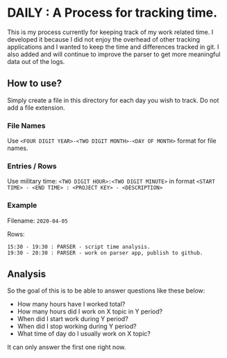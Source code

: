 # DAILY : A Process for tracking time.
This is my process currently for keeping track of my work related time. I developed it because I did not enjoy the overhead of other tracking applications and I wanted to keep the time and differences tracked in git. I also added and will continue to improve the parser to get more meaningful data out of the logs. 

## How to use?
Simply create a file in this directory for each day you wish to track. Do not add a file extension. 

### File Names
Use `<FOUR DIGIT YEAR>-<TWO DIGIT MONTH>-<DAY OF MONTH>` format for file names.

### Entries / Rows
Use military time: `<TWO DIGIT HOUR>:<TWO DIGIT MINUTE>` in format `<START TIME> - <END TIME> : <PROJECT KEY> - <DESCRIPTION>`

### Example
Filename: `2020-04-05`

Rows:
```
15:30 - 19:30 : PARSER - script time analysis.
19:30 - 20:30 : PARSER - work on parser app, publish to github.
```
## Analysis
So the goal of this is to be able to answer questions like these below:

* How many hours have I worked total?
* How many hours did I work on X topic in Y period?
* When did I start work during Y period?
* When did I stop working during Y period?
* What time of day do I usually work on X topic?

It can only answer the first one right now. 
